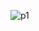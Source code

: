 ![p1](https://user-images.githubusercontent.com/44532268/52327794-5298c680-2a13-11e9-9c9e-c786eadbe371.png)
